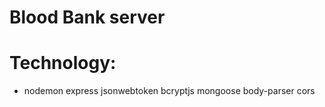 # Blood Bank server





# Technology:

- nodemon express jsonwebtoken bcryptjs mongoose body-parser cors



